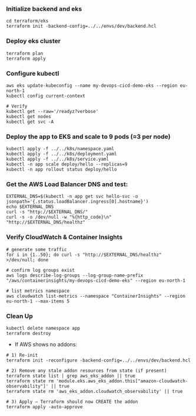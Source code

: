 ### Initialize backend and eks
```
cd terraform/eks
terraform init -backend-config=../../envs/dev/backend.hcl
```
### Deploy eks cluster
```
terraform plan
terraform apply
```
### Configure kubectl
```
aws eks update-kubeconfig --name my-devops-cicd-demo-eks --region eu-north-1
kubectl config current-context

# Verify
kubectl get --raw='/readyz?verbose'
kubectl get nodes
kubectl get svc -A
```
### Deploy the app to EKS and scale to 9 pods (≈3 per node)
```
kubectl apply -f ../../k8s/namespace.yaml
kubectl apply -f ../../k8s/deployment.yaml
kubectl apply -f ../../k8s/service.yaml
kubectl -n app scale deploy/hello --replicas=9
kubectl -n app rollout status deploy/hello
```
### Get the AWS Load Balancer DNS and test:
```
EXTERNAL_DNS=$(kubectl -n app get svc hello-svc -o jsonpath='{.status.loadBalancer.ingress[0].hostname}')
echo $EXTERNAL_DNS
curl -s "http://$EXTERNAL_DNS/"
curl -s -o /dev/null -w "%{http_code}\n" "http://$EXTERNAL_DNS/healthz"
```
### Verify CloudWatch & Container Insights
```
# generate some traffic
for i in {1..50}; do curl -s "http://$EXTERNAL_DNS/healthz" >/dev/null; done

# confirm log groups exist
aws logs describe-log-groups --log-group-name-prefix "/aws/containerinsights/my-devops-cicd-demo-eks" --region eu-north-1

# list metrics namespace
aws cloudwatch list-metrics --namespace "ContainerInsights" --region eu-north-1 --max-items 5
```
### Clean Up
```
kubectl delete namespace app
terraform destroy
```

- If AWS shows no addons:
```
# 1) Re-init
terraform init -reconfigure -backend-config=../../envs/dev/backend.hcl

# 2) Remove any stale addon resources from state (if present)
terraform state list | grep aws_eks_addon || true
terraform state rm 'module.eks.aws_eks_addon.this["amazon-cloudwatch-observability"]' || true
terraform state rm 'aws_eks_addon.cloudwatch_observability' || true

# 3) Apply – Terraform should now CREATE the addon
terraform apply -auto-approve
```
